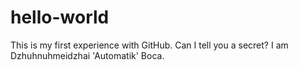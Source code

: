 # hello-world
This is my first experience with GitHub.
Can I tell you a secret? I am Dzhuhnuhmeidzhai 'Automatik' Boca.
